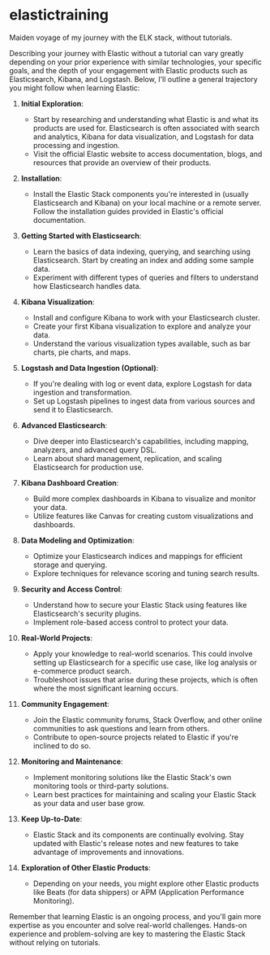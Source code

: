 # elastictraining
Maiden voyage of my journey with the ELK stack, without tutorials.

Describing your journey with Elastic without a tutorial can vary greatly depending on your prior experience with similar technologies, your specific goals, and the depth of your engagement with Elastic products such as Elasticsearch, Kibana, and Logstash. Below, I'll outline a general trajectory you might follow when learning Elastic:

1. **Initial Exploration**:
   - Start by researching and understanding what Elastic is and what its products are used for. Elasticsearch is often associated with search and analytics, Kibana for data visualization, and Logstash for data processing and ingestion.
   - Visit the official Elastic website to access documentation, blogs, and resources that provide an overview of their products.

2. **Installation**:
   - Install the Elastic Stack components you're interested in (usually Elasticsearch and Kibana) on your local machine or a remote server. Follow the installation guides provided in Elastic's official documentation.

3. **Getting Started with Elasticsearch**:
   - Learn the basics of data indexing, querying, and searching using Elasticsearch. Start by creating an index and adding some sample data.
   - Experiment with different types of queries and filters to understand how Elasticsearch handles data.

4. **Kibana Visualization**:
   - Install and configure Kibana to work with your Elasticsearch cluster.
   - Create your first Kibana visualization to explore and analyze your data.
   - Understand the various visualization types available, such as bar charts, pie charts, and maps.

5. **Logstash and Data Ingestion (Optional)**:
   - If you're dealing with log or event data, explore Logstash for data ingestion and transformation.
   - Set up Logstash pipelines to ingest data from various sources and send it to Elasticsearch.

6. **Advanced Elasticsearch**:
   - Dive deeper into Elasticsearch's capabilities, including mapping, analyzers, and advanced query DSL.
   - Learn about shard management, replication, and scaling Elasticsearch for production use.

7. **Kibana Dashboard Creation**:
   - Build more complex dashboards in Kibana to visualize and monitor your data.
   - Utilize features like Canvas for creating custom visualizations and dashboards.

8. **Data Modeling and Optimization**:
   - Optimize your Elasticsearch indices and mappings for efficient storage and querying.
   - Explore techniques for relevance scoring and tuning search results.

9. **Security and Access Control**:
   - Understand how to secure your Elastic Stack using features like Elasticsearch's security plugins.
   - Implement role-based access control to protect your data.

10. **Real-World Projects**:
    - Apply your knowledge to real-world scenarios. This could involve setting up Elasticsearch for a specific use case, like log analysis or e-commerce product search.
    - Troubleshoot issues that arise during these projects, which is often where the most significant learning occurs.

11. **Community Engagement**:
    - Join the Elastic community forums, Stack Overflow, and other online communities to ask questions and learn from others.
    - Contribute to open-source projects related to Elastic if you're inclined to do so.

12. **Monitoring and Maintenance**:
    - Implement monitoring solutions like the Elastic Stack's own monitoring tools or third-party solutions.
    - Learn best practices for maintaining and scaling your Elastic Stack as your data and user base grow.

13. **Keep Up-to-Date**:
    - Elastic Stack and its components are continually evolving. Stay updated with Elastic's release notes and new features to take advantage of improvements and innovations.

14. **Exploration of Other Elastic Products**:
    - Depending on your needs, you might explore other Elastic products like Beats (for data shippers) or APM (Application Performance Monitoring).

Remember that learning Elastic is an ongoing process, and you'll gain more expertise as you encounter and solve real-world challenges. Hands-on experience and problem-solving are key to mastering the Elastic Stack without relying on tutorials.
